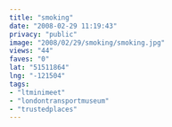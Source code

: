 ```yaml
---
title: "smoking"
date: "2008-02-29 11:19:43"
privacy: "public"
image: "2008/02/29/smoking/smoking.jpg"
views: "44"
faves: "0"
lat: "51511864"
lng: "-121504"
tags:
- "ltminimeet"
- "londontransportmuseum"
- "trustedplaces"
---
```


